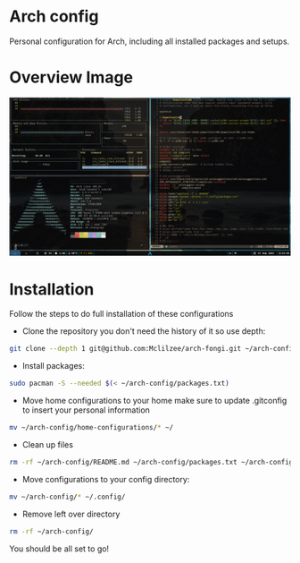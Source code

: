 # Arch config

Personal configuration for Arch, including all installed packages and setups.


# Overview Image

![Arch linux desktop image overview](./assets/arch-overview.png)

# Installation
Follow the steps to do full installation of these configurations

- Clone the repository you don't need the history of it so use depth:
```bash
git clone --depth 1 git@github.com:Mclilzee/arch-fongi.git ~/arch-config
```

- Install packages:
```bash
sudo pacman -S --needed $(< ~/arch-config/packages.txt)
```

- Move home configurations to your home make sure to update .gitconfig to insert your personal information
```bash
mv ~/arch-config/home-configurations/* ~/
```

- Clean up files
```bash
rm -rf ~/arch-config/README.md ~/arch-config/packages.txt ~/arch-config/home-configurations/ ~/arch-config/bin/
```

- Move configurations to your config directory:
```bash
mv ~/arch-config/* ~/.config/
```

- Remove left over directory
```bash
rm -rf ~/arch-config/
```

You should be all set to go!
